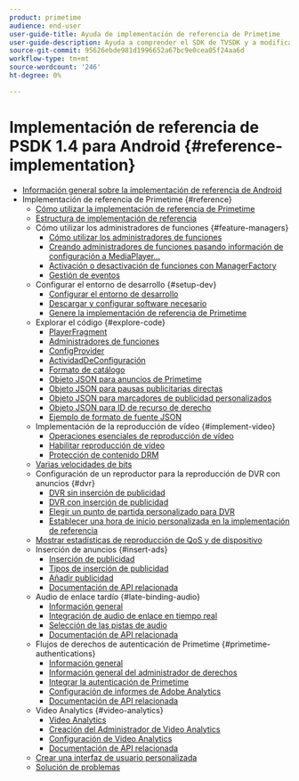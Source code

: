 ```yaml
---
product: primetime
audience: end-user
user-guide-title: Ayuda de implementación de referencia de Primetime
user-guide-description: Ayuda a comprender el SDK de TVSDK y a modificar los administradores de funciones para personalizar su reproductor personal.
source-git-commit: 95626ebde981d1996652a67bc9e0cea05f24aa6d
workflow-type: tm+mt
source-wordcount: '246'
ht-degree: 0%

---
```



# Implementación de referencia de PSDK 1.4 para Android {#reference-implementation}

+ [Información general sobre la implementación de referencia de Android](home.md)
+ Implementación de referencia de Primetime {#reference}
   + [Cómo utilizar la implementación de referencia de Primetime](ref-implementation/how-to-use-ref-player.md)
   + [Estructura de implementación de referencia](ref-implementation/ref-player-structure.md)
   + Cómo utilizar los administradores de funciones {#feature-managers}
      + [Cómo utilizar los administradores de funciones](ref-implementation/using-feature-managers/how-to-use-feature-managers.md)
      + [Creando administradores de funciones pasando información de configuración a MediaPlayer...](ref-implementation/using-feature-managers/creating-feature-managers.md)
      + [Activación o desactivación de funciones con ManagerFactory](ref-implementation/using-feature-managers/turning-features-on-off.md)
      + [Gestión de eventos](ref-implementation/using-feature-managers/handling-events.md)
   + Configurar el entorno de desarrollo {#setup-dev}
      + [Configurar el entorno de desarrollo](set-up-dev-environment/set-up-dev-environment-overview.md)
      + [Descargar y configurar software necesario](set-up-dev-environment/download-prereqs-android.md)
      + [Genere la implementación de referencia de Primetime](set-up-dev-environment/install-the-ref-player-project.md)
   + Explorar el código {#explore-code}
      + [PlayerFragment](set-up-dev-environment/exploring-code/player-fragment.md)
      + [Administradores de funciones](set-up-dev-environment/exploring-code/about-psdk-feature-managers.md)
      + [ConfigProvider](set-up-dev-environment/exploring-code/config-provider.md)
      + [ActividadDeConfiguración](set-up-dev-environment/exploring-code/settings-activity.md)
      + [Formato de catálogo](set-up-dev-environment/exploring-code/catalog-format.md)
      + [Objeto JSON para anuncios de Primetime](set-up-dev-environment/exploring-code/json-pt-ads.md)
      + [Objeto JSON para pausas publicitarias directas](set-up-dev-environment/exploring-code/json-direct-ad-breaks.md)
      + [Objeto JSON para marcadores de publicidad personalizados](set-up-dev-environment/exploring-code/json-custom-ad-markers.md)
      + [Objeto JSON para ID de recurso de derecho](set-up-dev-environment/exploring-code/json-entitlement-resource-id.md)
      + [Ejemplo de formato de fuente JSON](set-up-dev-environment/exploring-code/example-json-feed-format.md)
   + Implementación de la reproducción de vídeo {#implement-video}
      + [Operaciones esenciales de reproducción de vídeo](implement-video-playback/video-playback.md)
      + [Habilitar reproducción de vídeo](implement-video-playback/enable-video-playback.md)
      + [Protección de contenido DRM](implement-video-playback/content-protection.md)
   + [Varias velocidades de bits](implement-video-playback/mbr.md)
   + Configuración de un reproductor para la reproducción de DVR con anuncios {#dvr}
      + [DVR sin inserción de publicidad](implement-video-playback/dvr/dvr-without-ad-insertion.md)
      + [DVR con inserción de publicidad](implement-video-playback/dvr/dvr-with-ad-insertion.md)
      + [Elegir un punto de partida personalizado para DVR](implement-video-playback/dvr/dvr-custom-start-point.md)
      + [Establecer una hora de inicio personalizada en la implementación de referencia](implement-video-playback/dvr/set-custom-start-time-dvr.md)
   + [Mostrar estadísticas de reproducción de QoS y de dispositivo](implement-video-playback/qos-statistics.md)
   + Inserción de anuncios {#insert-ads}
      + [Inserción de publicidad](insert-ads/ad-insertion.md)
      + [Tipos de inserción de publicidad](insert-ads/ad-insertion-types.md)
      + [Añadir publicidad](insert-ads/add-advertising.md)
      + [Documentación de API relacionada](insert-ads/aps-callbacks-ad-insertion.md)
   + Audio de enlace tardío {#late-binding-audio}
      + [Información general](late-binding-audio/late-binding-audio-overview.md)
      + [Integración de audio de enlace en tiempo real](late-binding-audio/aa-enable.md)
      + [Selección de las pistas de audio](late-binding-audio/select-audio-tracks.md)
      + [Documentación de API relacionada](late-binding-audio/aa-api-callbacks.md)
   + Flujos de derechos de autenticación de Primetime {#primetime-authentications}
      + [Información general](paytvpass-entitlement/paytvpass-entitlement-overview.md)
      + [Información general del administrador de derechos](paytvpass-entitlement/entitlement-overvivew.md)
      + [Integrar la autenticación de Primetime](paytvpass-entitlement/integrate-pass.md)
      + [Configuración de informes de Adobe Analytics](paytvpass-entitlement/pass-analytics-setup.md)
      + [Documentación de API relacionada](paytvpass-entitlement/pass-apis-callbacks.md)
   + Video Analytics {#video-analytics}
      + [Video Analytics](video-analytics/video-analytics-overview.md)
      + [Creación del Administrador de Video Analytics](video-analytics/create-video-analytics-manager.md)
      + [Configuración de Video Analytics](video-analytics/configure-video-analytics-manager.md)
      + [Documentación de API relacionada](video-analytics/va-apis-callbacks.md)
   + [Crear una interfaz de usuario personalizada](build-custom-ui.md)
   + [Solución de problemas](troubleshooting.md)
